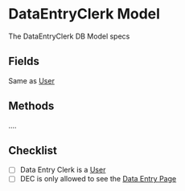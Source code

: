 # DataEntryClerk Model

The DataEntryClerk DB Model specs

## Fields

Same as [User](user.md)

## Methods

....

## Checklist

- [ ] Data Entry Clerk is a [User](user.md)
- [ ] DEC is only allowed to see the [Data Entry Page](../web_pages/data_entry.md)
